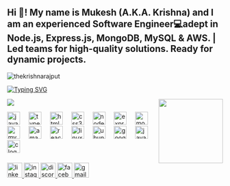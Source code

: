 <h2 align="left">Hi 👋! My name is Mukesh (A.K.A. Krishna) and I am an experienced Software Engineer💻adept in Node.js, Express.js, MongoDB, MySQL & AWS. | Led teams for high-quality solutions. Ready for dynamic projects.</h2>
<p align="left"> <img src="https://komarev.com/ghpvc/?username=thekrishnarajput&label=Profile%20views&color=0e75b6&style=flat" alt="thekrishnarajput" /> </p>

<a href="https://git.io/typing-svg"><img src="https://readme-typing-svg.demolab.com?font=Fira+Code&size=16&duration=4962&pause=1000&color=AEF76C&center=true&multiline=true&random=false&width=445&height=65&lines=If+you+stop+learning%2C+you+surely+stop+growing." alt="Typing SVG" /></a>

<img align="right" height="150" src="https://media.tenor.com/G69XvhZj1wMAAAAi/code-encoding.gif"  />

<img src="https://user-images.githubusercontent.com/73097560/115834477-dbab4500-a447-11eb-908a-139a6edaec5c.gif"></a>

<div align="left">
  <img src="https://cdn.jsdelivr.net/gh/devicons/devicon/icons/javascript/javascript-original.svg" height="30" alt="javascript logo"  />
  <img width="12" />
  <img src="https://cdn.jsdelivr.net/gh/devicons/devicon/icons/typescript/typescript-original.svg" height="30" alt="typescript logo"  />
  <img width="12" />
  <img src="https://cdn.jsdelivr.net/gh/devicons/devicon/icons/html5/html5-original.svg" height="30" alt="html5 logo"  />
  <img width="12" />
  <img src="https://cdn.jsdelivr.net/gh/devicons/devicon/icons/css3/css3-original.svg" height="30" alt="css3 logo"  />
  <img width="12" />
  <img src="https://cdn.jsdelivr.net/gh/devicons/devicon/icons/nodejs/nodejs-original.svg" height="30" alt="nodejs logo"  />
  <img width="12" />
  <img src="https://cdn.jsdelivr.net/gh/devicons/devicon/icons/express/express-original.svg" height="30" alt="express logo"  />
  <img width="12" />
  <img src="https://cdn.jsdelivr.net/gh/devicons/devicon/icons/mongodb/mongodb-original.svg" height="30" alt="mongodb logo"  />
  <img width="12" />
  <img src="https://cdn.jsdelivr.net/gh/devicons/devicon/icons/mysql/mysql-original.svg" height="30" alt="mysql logo"  />
  <img width="12" />
  <img src="https://skillicons.dev/icons?i=aws" height="30" alt="amazonwebservices logo"  />
  <img width="12" />
  <img src="https://cdn.jsdelivr.net/gh/devicons/devicon/icons/react/react-original.svg" height="30" alt="react logo"  />
  <img width="12" />
  <img src="https://cdn.simpleicons.org/linux/FCC624" height="30" alt="linux logo"  />
  <img width="12" />
  <img src="https://cdn.simpleicons.org/ubuntu/E95420" height="30" alt="ubuntu logo"  />
  <img width="12" />
  <img src="https://skillicons.dev/icons?i=gcp" height="30" alt="googlecloud logo"  />
  <img width="12" />
  <img src="https://skillicons.dev/icons?i=java" height="30" alt="java logo"  />
  <img width="12" />
  <img src="https://cdn.simpleicons.org/c/A8B9CC" height="30" alt="c logo"  />
</div>

###

<div align="left">
  <a href="https://www.linkedin.com/in/thekrishnarajput" target="_blank">
    <img src="https://img.shields.io/static/v1?message=@thekrishnarajput&logo=linkedin&label=&color=0077B5&logoColor=white&labelColor=&style=for-the-badge" height="35" alt="linkedin logo"  />
  </a>
  <a href="https://www.instagram.com/thekrishnarajput" target="_blank">
    <img src="https://img.shields.io/static/v1?message=thekrishnarajput&logo=instagram&label=&color=E4405F&logoColor=white&labelColor=&style=for-the-badge" height="35" alt="instagram logo"  />
  </a>
  <a href="https://discord.com/thekrishnarajput" target="_blank">
    <img src="https://img.shields.io/static/v1?message=thekrishnarajput&logo=discord&label=&color=7289DA&logoColor=white&labelColor=&style=for-the-badge" height="35" alt="discord logo"  />
  </a>
  <a href="https://facebook.com/Thekrishnarajput1" target="_blank">
    <img src="https://img.shields.io/static/v1?message=thekrishnarajput1&logo=facebook&label=&color=1877F2&logoColor=white&labelColor=&style=for-the-badge" height="35" alt="facebook logo"  />
  </a>
  <img src="https://img.shields.io/static/v1?message=mukeshkarn1994@gmail.com&logo=gmail&label=&color=D14836&logoColor=white&labelColor=&style=for-the-badge" height="35" alt="gmail logo"  />
</div>

###
